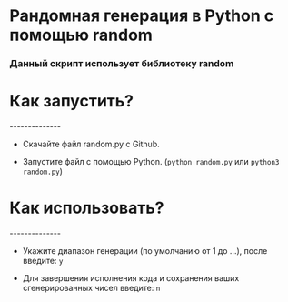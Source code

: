 <h1>Рандомная генерация в Python с помощью random</h1>
  
<h3>Данный скрипт использует библиотеку random</h3>

<h1>Как запустить?</h1>
--------------

* Скачайте файл random.py с Github.

* Запустите файл с помощью Python. (`python random.py` или `python3 random.py`)

<h1>Как использовать?</h1>
--------------

* Укажите диапазон генерации (по умолчанию от 1 до ...), после введите: `y`

* Для завершения исполнения кода и сохранения ваших сгенерированных чисел введите: `n`
